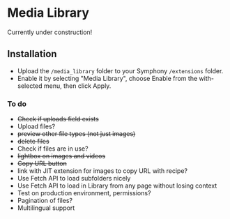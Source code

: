 # Media Library

Currently under construction!

## Installation

- Upload the `/media_library` folder to your Symphony `/extensions` folder.
- Enable it by selecting "Media Library", choose Enable from the with-selected menu, then click Apply.

### To do

- ~~Check if uploads field exists~~
- Upload files?
- ~~preview other file types (not just images)~~
- ~~delete files~~
- Check if files are in use?
- ~~lightbox on images and videos~~
- ~~Copy URL button~~
- link with JIT extension for images to copy URL with recipe?
- Use Fetch API to load subfolders nicely
- Use Fetch API to load in Library from any page without losing context
- Test on production environment, permissions?
- Pagination of files?
- Multilingual support
